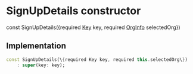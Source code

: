 


# SignUpDetails constructor






const
SignUpDetails(\{required [Key](https://api.flutter.dev/flutter/foundation/Key-class.html) key, required [OrgInfo](../../models_organization_org_info/OrgInfo-class.md) selectedOrg\})





## Implementation

```dart
const SignUpDetails(\{required Key key, required this.selectedOrg\})
    : super(key: key);
```







